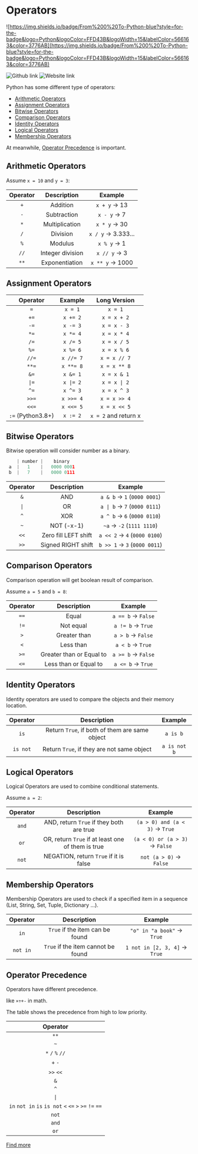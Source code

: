 # Operators
![https://img.shields.io/badge/From%200%20To-Python-blue?style=for-the-badge&logo=Python&logoColor=FFD43B&logoWidth=15&labelColor=566163&color=3776AB](https://img.shields.io/badge/From%200%20To-Python-blue?style=for-the-badge&logo=Python&logoColor=FFD43B&logoWidth=15&labelColor=566163&color=3776AB) 

![Github link](https://img.shields.io/badge/FaDrYL--blue?style=social&logo=Github&logoWidth=15&link=https://github.com/FaDrYL)
![Website link](https://img.shields.io/badge/FaDr-YL-blue?style=flat&color=009f9f&link=https://www.fadryl.com/&link=https://www.fadryl.com/)

Python has some different type of operators:
- [Arithmetic Operators](#arithmetic-operators)
- [Assignment Operators](#assignment-operators)
- [Bitwise Operators](#bitwise-operators)
- [Comparison Operators](#comparison-operators)
- [Identity Operators](#identity-operators)
- [Logical Operators](#logical-operators)
- [Membership Operators](#membership-operators)

At meanwhile, [Operator Precedence](#operator-precedence) is important.



## Arithmetic Operators
Assume `x = 10` and `y = 3`:

| Operator | Description | Example |
|:---------:|:-----------:|:-------:|
| `+` | Addition | `x + y` -> 13 |
| `-` | Subtraction | `x - y` -> 7 |
| `*` | Multiplication | `x * y` -> 30 |
| `/` | Division | `x / y` -> 3.333... |
| `%` | Modulus | `x % y` -> 1 |
| `//` | Integer division | `x // y` -> 3 |
| `**` | Exponentiation | `x ** y` -> 1000 |



## Assignment Operators

| Operator | Example | Long Version |
|:--------:|:-------:|:------------:|
| `=` | `x = 1` | `x = 1` |
| `+=` | `x += 2`| `x = x + 2` |
| `-=` | `x -= 3` | `x = x - 3` |
| `*=` | `x *= 4` | `x = x * 4` |
| `/=` | `x /= 5` | `x = x / 5` |
| `%=` | `x %= 6` | `x = x % 6` |
| `//=` | `x //= 7` | `x = x // 7` |
| `**=` | `x **= 8` | `x = x ** 8` |
| `&=` | `x &= 1` | `x = x & 1` |
| <code>&#124;=</code> | <code>x &#124;= 2</code> | <code>x = x &#124; 2</code>|
| `^=` | `x ^= 3` | `x = x ^ 3` |
| `>>=` | `x >>= 4` | `x = x >> 4` |
| `<<=` | `x <<= 5` | `x = x << 5` |
| `:=` (Python3.8+) | `x := 2` | `x = 2` and return x |



## Bitwise Operators
Bitwise operation will consider number as a binary.
```Python
    | number |    binary
 a  |   1    |   0000 0001
 b  |   7    |   0000 0111
```

| Operator | Description | Example |
|:--------:|:-----------:|:-------:|
| `&` | AND | `a & b` -> `1` (`0000 0001`) |
| <code>&#124;</code> | OR | <code>a &#124; b</code> -> `7` (`0000 0111`) |
| `^` | XOR | `a ^ b` -> `6` (`0000 0110`) |
| `~` | NOT (-x-1) | `~a` -> `-2` (`1111 1110`) |
| `<<` | Zero fill LEFT shift | `a << 2` -> `4` (`0000 0100`) |
| `>>` | Signed RIGHT shift | `b >> 1` -> `3` (`0000 0011`) |



## Comparison Operators
Comparison operation will get boolean result of comparison.

Assume `a = 5` and `b = 8`:

| Operator | Description | Example |
|:--------:|:-----------:|:-------:|
| `==` | Equal | `a == b` -> `False` |
| `!=` | Not equal | `a != b` -> `True` |
| `>` | Greater than | `a > b` -> `False` |
| `<` | Less than | `a < b` -> `True` |
| `>=` | Greater than or Equal to | `a >= b` -> `False` |
| `<=` | Less than or Equal to | `a <= b` -> `True` |
 
 
 
## Identity Operators
Identity operators are used to compare the objects and their memory location.

| Operator | Description | Example |
|:--------:|:-----------:|:-------:|
| `is` | Return `True`, if both of them are same object | `a is b` |
| `is not` | Return `True`, if they are not same object | `a is not b` |



## Logical Operators
Logical Operators are used to combine conditional statements.

Assume `a = 2`:

| Operator | Description | Example |
|:--------:|:-----------:|:-------:|
| `and` | AND, return `True` if they both are true | `(a > 0) and (a < 3)` -> `True` |
| `or` | OR, return `True` if at least one of them is true | `(a < 0) or (a > 3)` -> `False` |
| `not` | NEGATION, return `True` if it is false | `not (a > 0)` -> `False`|



## Membership Operators
Membership Operators are used to check if a specified item in a sequence (List, String, Set, Tuple, Dictionary ...).

| Operator | Description | Example |
|:--------:|:-----------:|:-------:|
| `in` | `True` if the item can be found | `"o" in "a book"` -> `True` |
| `not in` | `True` if the item cannot be found | `1 not in [2, 3, 4]` -> `True` |



## Operator Precedence
Operators have different precedence.

like `×÷+-` in math.

The table shows the precedence from high to low priority.

| Operator |
|:--------:|
| `**` |
| `~` |
| `*` `/` `%` `//` |
| `+` `-` |
| `>>` `<<` |
| `&` |
| `^` |
| <code>&#124;</code> |
| `in` `not in` `is` `is not` `<` `<=` `>` `>=` `!=` `==` |
| `not` |
| `and` |
| `or` |

[Find more](https://docs.python.org/3/reference/expressions.html#operator-precedence)

